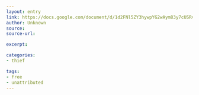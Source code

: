 ```yaml
---
layout: entry
link: https://docs.google.com/document/d/1d2FNl5ZY3hywpYG2wAym83y7cUSRvipkY_18yKo6c7s/edit
author: Unknown
source:
source-url:

excerpt:

categories:
- thief

tags:
- free
- unattributed
---
```

